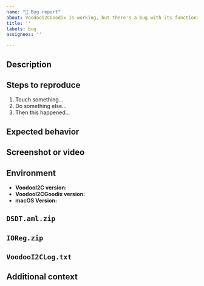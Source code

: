 ```yaml
---
name: "🐛 Bug report"
about: VoodooI2CGoodix is working, but there's a bug with its functionality
title: ''
labels: bug
assignees: ''

---
```


## Description
<!-- Describe the bug -->


## Steps to reproduce

1. Touch something...
2. Do something else...
3. Then this happened...


## Expected behavior
<!-- Describe what you expected to happen -->


## Screenshot or video
<!-- If applicable, add screenshots or videos to help explain the problem -->


## Environment
 - **VoodooI2C version:** <!-- 2.2 -->
 - **VoodooI2CGoodix version:** <!-- 0.1.0 -->
 - **macOS Version:** <!-- 10.5.2 19C57 -->

## `DSDT.aml.zip`
<!--
	1. Mount your EFI partition with these instructions https://www.modmy.com/how-mount-your-efi-partition-macos
	2. Find your DSDT.aml at /Volumes/EFI/EFI/CLOVER/ACPI/patched/DSDT.aml
	3. Attach a .zip file containing your DSDT.aml
-->

## `IOReg.zip`
<!--
	1. Dump your IORegistry with  these instructions: https://www.tonymacx86.com/threads/guide-how-to-make-a-copy-of-ioreg.58368/
	2. Attach a .zip file containing your IOReg
-->


## `VoodooI2CLog.txt`
<!--
  1. Dump logs with the following command:
	sudo log show --predicate "processID == 0" --last 10m --debug --info | grep VoodooI2C > ~/Desktop/VoodooI2CLog.txt
  2. Attach the log file
-->


## Additional context
<!-- Provide any additional information that might help us debug the issue -->

